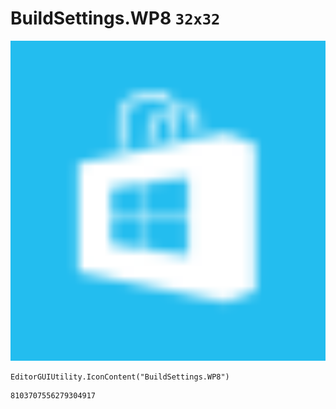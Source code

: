 # BuildSettings.WP8 `32x32`
<img src="/img/BuildSettings.WP8.png" width=512 height=512>

``` CSharp
EditorGUIUtility.IconContent("BuildSettings.WP8")
```
```
8103707556279304917
```
